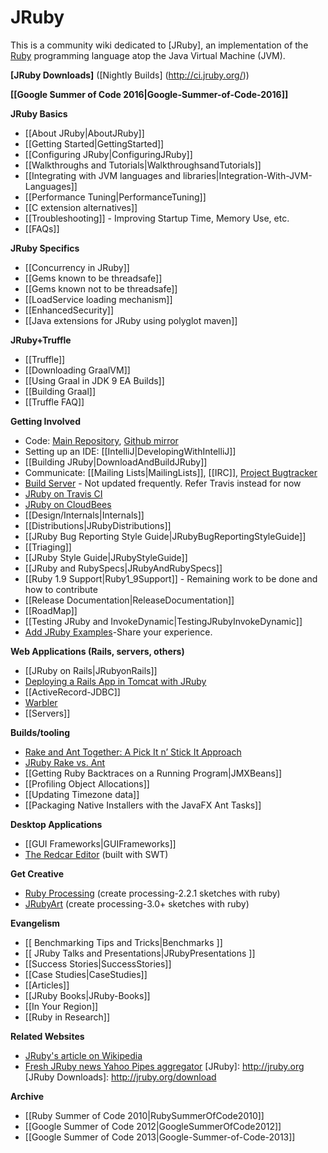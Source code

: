 JRuby
=====

This is a community wiki dedicated to [JRuby], an implementation of the [Ruby](http://www.ruby-lang.org/en) programming language atop the Java Virtual Machine (JVM).

**[JRuby Downloads]** ([Nightly Builds] (http://ci.jruby.org/))

**[[Google Summer of Code 2016|Google-Summer-of-Code-2016]]**

**JRuby Basics**

* [[About JRuby|AboutJRuby]]
* [[Getting Started|GettingStarted]]
* [[Configuring JRuby|ConfiguringJRuby]]
* [[Walkthroughs and Tutorials|WalkthroughsandTutorials]]
* [[Integrating with JVM languages and libraries|Integration-With-JVM-Languages]]
* [[Performance Tuning|PerformanceTuning]]
* [[C extension alternatives]]
* [[Troubleshooting]] - Improving Startup Time, Memory Use, etc.
* [[FAQs]]

**JRuby Specifics**

* [[Concurrency in JRuby]]
* [[Gems known to be threadsafe]]
* [[Gems known not to be threadsafe]]
* [[LoadService loading mechanism]]
* [[EnhancedSecurity]]
* [[Java extensions for JRuby using polyglot maven]]

**JRuby+Truffle**

* [[Truffle]]
* [[Downloading GraalVM]]
* [[Using Graal in JDK 9 EA Builds]]
* [[Building Graal]]
* [[Truffle FAQ]]

**Getting Involved**

* Code: [Main Repository](http://jruby.org/git), [Github mirror](http://github.com/jruby/jruby/tree/master)
* Setting up an IDE: [[IntelliJ|DevelopingWithIntelliJ]]
* [[Building JRuby|DownloadAndBuildJRuby]]
* Communicate: [[Mailing Lists|MailingLists]], [[IRC]], [Project Bugtracker](https://github.com/jruby/jruby/issues)
* [Build Server](http://ci.jruby.org) - Not updated frequently. Refer Travis instead for now
* [JRuby on Travis CI](https://travis-ci.org/jruby/jruby)
* [JRuby on CloudBees](https://projectodd.ci.cloudbees.com/view/JRuby/)
* [[Design/Internals|Internals]]
* [[Distributions|JRubyDistributions]]
* [[JRuby Bug Reporting Style Guide|JRubyBugReportingStyleGuide]]
* [[Triaging]]
* [[JRuby Style Guide|JRubyStyleGuide]]
* [[JRuby and RubySpecs|JRubyAndRubySpecs]]
* [[Ruby 1.9 Support|Ruby1_9Support]] - Remaining work to be done and how to contribute
* [[Release Documentation|ReleaseDocumentation]]
* [[RoadMap]]
* [[Testing JRuby and InvokeDynamic|TestingJRubyInvokeDynamic]]
* [Add JRuby Examples](https://github.com/jruby/jruby-examples)-Share your experience.

**Web Applications (Rails, servers, others)**

* [[JRuby on Rails|JRubyonRails]]
* [Deploying a Rails App in Tomcat with JRuby](http://thenice.tumblr.com/post/133345213/deploying-a-rails-application-in-tomcat-with-jruby-a)
* [[ActiveRecord-JDBC]]
* [Warbler](https://github.com/jruby/warbler)
* [[Servers]]

**Builds/tooling**

* [Rake and Ant Together: A Pick It n’ Stick It Approach](http://www.engineyard.com/blog/2010/rake-and-ant-together-a-pick-it-n-stick-it-approach/)
* [JRuby Rake vs. Ant](http://watchitlater.com/blog/2011/03/jruby-rake-vs-ant/)
* [[Getting Ruby Backtraces on a Running Program|JMXBeans]]
* [[Profiling Object Allocations]]
* [[Updating Timezone data]]
* [[Packaging Native Installers with the JavaFX Ant Tasks]]

**Desktop Applications**

* [[GUI Frameworks|GUIFrameworks]]
* [The Redcar Editor](http://redcareditor.com/) (built with SWT)

**Get Creative**
* [Ruby Processing](https://github.com/jashkenas/ruby-processing/wiki) (create processing-2.2.1 sketches with ruby)
* [JRubyArt](https://ruby-processing.github.io/) (create processing-3.0+ sketches with ruby)

**Evangelism**

* [[ Benchmarking Tips and Tricks|Benchmarks ]]
* [[ JRuby Talks and Presentations|JRubyPresentations ]]
* [[Success Stories|SuccessStories]]
* [[Case Studies|CaseStudies]]
* [[Articles]]
* [[JRuby Books|JRuby-Books]]
* [[In Your Region]]
* [[Ruby in Research]]

**Related Websites**

* [JRuby's article on Wikipedia](http://en.wikipedia.org/wiki/JRuby)
* [Fresh JRuby news Yahoo Pipes aggregator](http://pipes.yahoo.com/pipes/pipe.info?_id=oCCxOv9w3BGq_aM_1vC6Jw)
[JRuby]: http://jruby.org
[JRuby Downloads]: http://jruby.org/download

**Archive**

* [[Ruby Summer of Code 2010|RubySummerOfCode2010]]
* [[Google Summer of Code 2012|GoogleSummerOfCode2012]]
* [[Google Summer of Code 2013|Google-Summer-of-Code-2013]]
